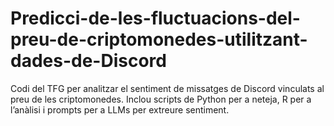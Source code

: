 # Predicci-de-les-fluctuacions-del-preu-de-criptomonedes-utilitzant-dades-de-Discord
Codi del TFG per analitzar el sentiment de missatges de Discord vinculats al preu de les criptomonedes. Inclou scripts de Python per a neteja, R per a l’anàlisi i prompts per a LLMs per extreure sentiment.
